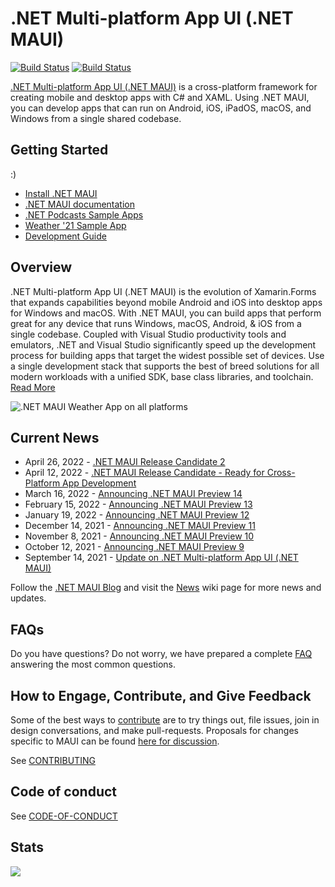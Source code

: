 # .NET Multi-platform App UI (.NET MAUI)

[![Build Status](https://dev.azure.com/xamarin/public/_apis/build/status/MAUI-public?repoName=dotnet%2Fmaui&branchName=main&label=Public)](https://dev.azure.com/xamarin/public/_build/latest?definitionId=57&repoName=dotnet%2Fmaui&branchName=main) [![Build Status](https://devdiv.visualstudio.com/DevDiv/_apis/build/status/MAUI?repoName=dotnet%2Fmaui&branchName=main&label=Private)](https://devdiv.visualstudio.com/DevDiv/_build/latest?definitionId=13330&repoName=dotnet%2Fmaui&branchName=main)

[.NET Multi-platform App UI (.NET MAUI)](https://dotnet.microsoft.com/en-us/apps/maui) is a cross-platform framework for creating mobile and desktop apps with C# and XAML. Using .NET MAUI, you can develop apps that can run on Android, iOS, iPadOS, macOS, and Windows from a single shared codebase.

## Getting Started ##

:)

* [Install .NET MAUI](https://docs.microsoft.com/dotnet/maui/get-started/first-app?pivots=windows)
* [.NET MAUI documentation](https://docs.microsoft.com/dotnet/maui)
* [.NET Podcasts Sample Apps](https://github.com/microsoft/dotnet-podcasts)
* [Weather '21 Sample App](https://github.com/davidortinau/WeatherTwentyOne)
* [Development Guide](./.github/DEVELOPMENT.md)

## Overview

.NET Multi-platform App UI (.NET MAUI) is the evolution of Xamarin.Forms that expands capabilities beyond mobile Android and iOS into desktop apps for Windows and macOS. With .NET MAUI, you can build apps that perform great for any device that runs Windows, macOS, Android, & iOS from a single codebase. Coupled with Visual Studio productivity tools and emulators, .NET and Visual Studio significantly speed up the development process for building apps that target the widest possible set of devices. Use a single development stack that supports the best of breed solutions for all modern workloads with a unified SDK, base class libraries, and toolchain. [Read More](https://docs.microsoft.com/dotnet/maui/what-is-maui)

![.NET MAUI Weather App on all platforms](Assets/maui-weather-hero-sm.png)

## Current News

* April 26, 2022 - [.NET MAUI Release Candidate 2](https://devblogs.microsoft.com/dotnet/dotnet-maui-rc-2/)
* April 12, 2022 - [.NET MAUI Release Candidate - Ready for Cross-Platform App Development](https://devblogs.microsoft.com/dotnet/dotnet-maui-rc-1/)
* March 16, 2022 - [Announcing .NET MAUI Preview 14](https://devblogs.microsoft.com/dotnet/dotnet-maui-preview-14/)
* February 15, 2022 - [Announcing .NET MAUI Preview 13](https://devblogs.microsoft.com/dotnet/announcing-net-maui-preview-13/)
* January 19, 2022 - [Announcing .NET MAUI Preview 12](https://devblogs.microsoft.com/dotnet/announcing-net-maui-preview-12/)
* December 14, 2021 - [Announcing .NET MAUI Preview 11](https://devblogs.microsoft.com/dotnet/announcing-dotnet-maui-preview-11/)
* November 8, 2021 - [Announcing .NET MAUI Preview 10](https://devblogs.microsoft.com/dotnet/announcing-net-maui-preview-10/)
* October 12, 2021 - [Announcing .NET MAUI Preview 9](https://devblogs.microsoft.com/dotnet/announcing-net-maui-preview-9/)
* September 14, 2021 - [Update on .NET Multi-platform App UI (.NET MAUI)](https://aka.ms/maui-update/)

Follow the [.NET MAUI Blog](https://devblogs.microsoft.com/dotnet/category/net-maui/) and visit the [News](https://github.com/dotnet/maui/wiki/News) wiki page for more news and updates.

## FAQs

Do you have questions? Do not worry, we have prepared a complete [FAQ](https://github.com/dotnet/maui/wiki/FAQs) answering the most common questions.

## How to Engage, Contribute, and Give Feedback

Some of the best ways to [contribute](./.github/CONTRIBUTING.md) are to try things out, file issues, join in design conversations,
and make pull-requests. Proposals for changes specific to MAUI can be found [here for discussion](https://github.com/dotnet/maui/issues).

See [CONTRIBUTING](./.github/CONTRIBUTING.md)

## Code of conduct

See [CODE-OF-CONDUCT](./.github/CODE_OF_CONDUCT.md)

## Stats
<img src="https://repobeats.axiom.co/api/embed/f917a77cbbdeee19b87fa1f2f932895d1df18b71.svg" />
